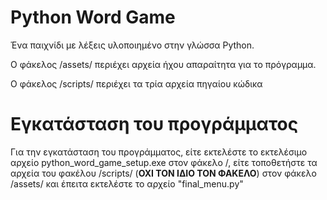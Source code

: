 # Python Word Game
Ένα παιχνίδι με λέξεις υλοποιημένο στην γλώσσα Python.

Ο φάκελος /assets/ περιέχει αρχεία ήχου απαραίτητα για το πρόγραμμα.

Ο φάκελος /scripts/ περιέχει τα τρία αρχεία πηγαίου κώδικα

# Εγκατάσταση του προγράμματος
Για την εγκατάσταση του προγράμματος, είτε εκτελέστε το εκτελέσιμο αρχείο python_word_game_setup.exe στον φάκελο /, είτε τοποθετήστε τα αρχεία του φακέλου /scripts/ (**ΟΧΙ ΤΟΝ ΙΔΙΟ ΤΟΝ ΦΑΚΕΛΟ**) στον φάκελο /assets/ και έπειτα εκτελέστε το αρχείο "final_menu.py"
